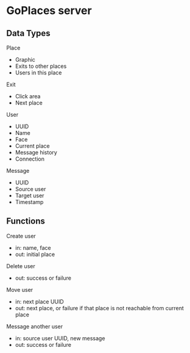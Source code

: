 # GoPlaces server

## Data Types

Place
-   Graphic
-   Exits to other places
-   Users in this place

Exit
-   Click area
-   Next place

User
-   UUID
-   Name
-   Face
-   Current place
-   Message history
-   Connection

Message
-   UUID
-   Source user
-   Target user
-   Timestamp

## Functions

Create user
-   in: name, face
-   out: initial place

Delete user
-   out: success or failure

Move user
-   in: next place UUID
-   out: next place, or failure if that place is not reachable from current place

Message another user
-   in: source user UUID, new message
-   out: success or failure